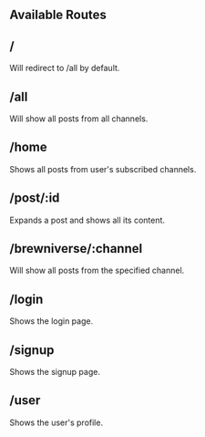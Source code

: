 ## Available Routes

## /
Will redirect to /all by default.

## /all
Will show all posts from all channels.

## /home
Shows all posts from user's subscribed channels.

## /post/:id
Expands a post and shows all its content.

## /brewniverse/:channel
Will show all posts from the specified channel.

## /login
Shows the login page.

## /signup
Shows the signup page.

## /user
Shows the user's profile.
